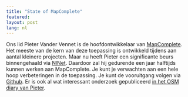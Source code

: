 ```yaml
---
title: "State of MapComplete"
featured:
layout: post
lang: nl
---
```


Ons lid Pieter Vander Vennet is de hoofdontwikkelaar van [MapComplete](https://openstreetmap.be/en/projects/mapcomplete.html). Het meeste van de kern van deze toepassing is ontwikkeld tijdens aan aantal kleinere projecten. Maar nu heeft Pieter een significante beurs binnengehaald via [NlNet](https://nlnet.nl/). Daardoor zal hij gedurende een jaar halftijds kunnen werken aan MapComplete. Je kunt je verwachten aan een hele hoop verbeteringen in de toepassing. Je kunt de vooruitgang volgen via [Github](https://github.com/pietervdvn/MapComplete/issues). Er is ook al wat interessant onderzoek gepubliceerd [in het OSM diary van Pieter](https://www.openstreetmap.org/user/Pieter%20Vander%20Vennet/diary).
